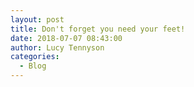 ```yaml
---
layout: post
title: Don't forget you need your feet!
date: 2018-07-07 08:43:00
author: Lucy Tennyson
categories:
  - Blog
---
```

